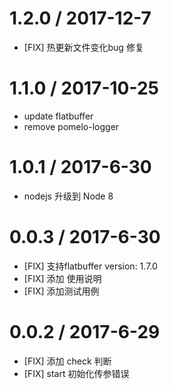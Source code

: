 1.2.0 / 2017-12-7
=================
  * [FIX] 热更新文件变化bug 修复


1.1.0 / 2017-10-25
=================
  * update flatbuffer
  * remove pomelo-logger

1.0.1 / 2017-6-30
=================
  * nodejs 升级到 Node 8

0.0.3 / 2017-6-30
=================
  * [FIX] 支持flatbuffer version: 1.7.0
  * [FIX] 添加 使用说明
  * [FIX] 添加测试用例

0.0.2 / 2017-6-29
=================
  * [FIX] 添加 check 判断
  * [FIX] start 初始化传参错误